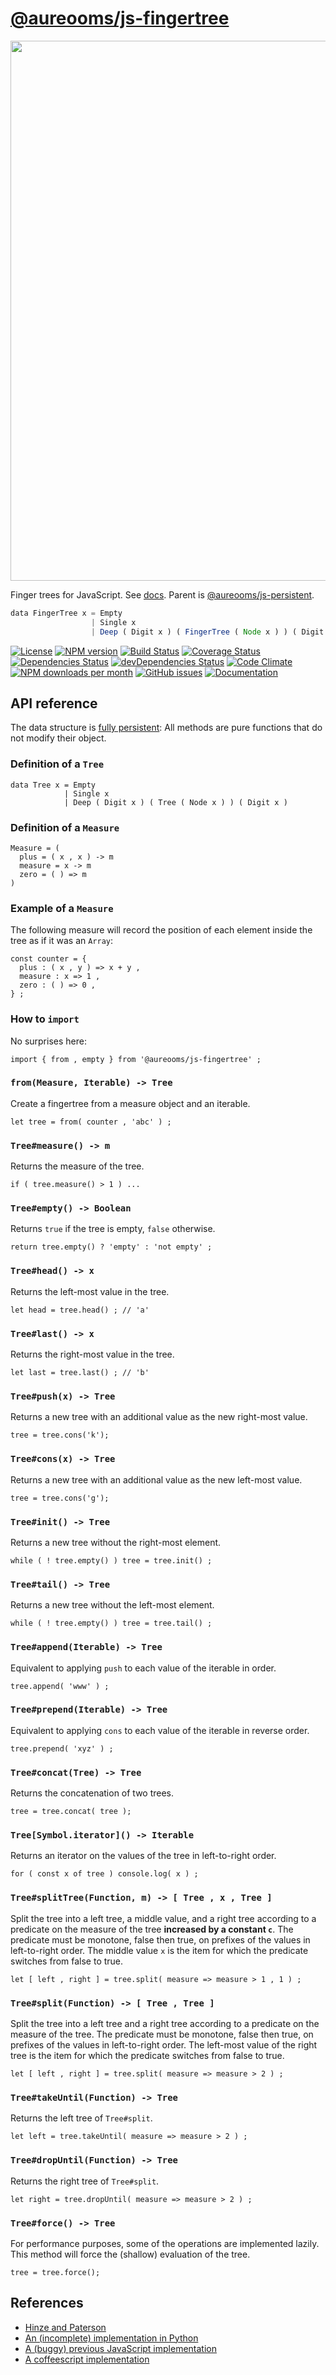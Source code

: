 [@aureooms/js-fingertree](http://aureooms.github.io/js-fingertree)
==

<img src="https://cdn.rawgit.com/aureooms/js-fingertree/master/media/sketch.svg" width="864">

Finger trees for JavaScript.
See [docs](http://aureooms.github.io/js-fingertree).
Parent is [@aureooms/js-persistent](https://github.com/aureooms/js-persistent).

```js
data FingerTree x = Empty
                  | Single x
                  | Deep ( Digit x ) ( FingerTree ( Node x ) ) ( Digit x )
```

[![License](https://img.shields.io/github/license/aureooms/js-fingertree.svg?style=flat)](https://raw.githubusercontent.com/aureooms/js-fingertree/master/LICENSE)
[![NPM version](https://img.shields.io/npm/v/@aureooms/js-fingertree.svg?style=flat)](https://www.npmjs.org/package/@aureooms/js-fingertree)
[![Build Status](https://img.shields.io/travis/aureooms/js-fingertree.svg?style=flat)](https://travis-ci.org/aureooms/js-fingertree)
[![Coverage Status](https://img.shields.io/coveralls/aureooms/js-fingertree.svg?style=flat)](https://coveralls.io/r/aureooms/js-fingertree)
[![Dependencies Status](https://img.shields.io/david/aureooms/js-fingertree.svg?style=flat)](https://david-dm.org/aureooms/js-fingertree#info=dependencies)
[![devDependencies Status](https://img.shields.io/david/dev/aureooms/js-fingertree.svg?style=flat)](https://david-dm.org/aureooms/js-fingertree#info=devDependencies)
[![Code Climate](https://img.shields.io/codeclimate/github/aureooms/js-fingertree.svg?style=flat)](https://codeclimate.com/github/aureooms/js-fingertree)
[![NPM downloads per month](https://img.shields.io/npm/dm/@aureooms/js-fingertree.svg?style=flat)](https://www.npmjs.org/package/@aureooms/js-fingertree)
[![GitHub issues](https://img.shields.io/github/issues/aureooms/js-fingertree.svg?style=flat)](https://github.com/aureooms/js-fingertree/issues)
[![Documentation](https://aureooms.github.io/js-fingertree/badge.svg)](https://aureooms.github.io/js-fingertree/source.html)


## API reference

The data structure is
[fully persistent](https://en.wikipedia.org/wiki/Persistent_data_structure#Fully_persistent):
All methods are pure functions that do not modify their object. 

### Definition of a `Tree`

    data Tree x = Empty
                | Single x
                | Deep ( Digit x ) ( Tree ( Node x ) ) ( Digit x )

### Definition of a `Measure`

    Measure = (
      plus = ( x , x ) -> m
      measure = x -> m
      zero = ( ) => m
    )

### Example of a `Measure`

The following measure will record the position of each element inside the tree
as if it was an `Array`:

    const counter = {
      plus : ( x , y ) => x + y ,
      measure : x => 1 ,
      zero : ( ) => 0 ,
    } ;

### How to `import`

No surprises here:

    import { from , empty } from '@aureooms/js-fingertree' ;

### `from(Measure, Iterable) -> Tree`

Create a fingertree from a measure object and an iterable.

    let tree = from( counter , 'abc' ) ;

### `Tree#measure() -> m`

Returns the measure of the tree.

    if ( tree.measure() > 1 ) ...

### `Tree#empty() -> Boolean`

Returns `true` if the tree is empty, `false` otherwise.

    return tree.empty() ? 'empty' : 'not empty' ;

### `Tree#head() -> x`

Returns the left-most value in the tree.

    let head = tree.head() ; // 'a'

### `Tree#last() -> x`

Returns the right-most value in the tree.

    let last = tree.last() ; // 'b'

### `Tree#push(x) -> Tree`

Returns a new tree with an additional value as the new right-most value.

    tree = tree.cons('k');

### `Tree#cons(x) -> Tree`

Returns a new tree with an additional value as the new left-most value.

    tree = tree.cons('g');

### `Tree#init() -> Tree`

Returns a new tree without the right-most element.

    while ( ! tree.empty() ) tree = tree.init() ;

### `Tree#tail() -> Tree`

Returns a new tree without the left-most element.

    while ( ! tree.empty() ) tree = tree.tail() ;

### `Tree#append(Iterable) -> Tree`

Equivalent to applying `push` to each value of the iterable in order.

    tree.append( 'www' ) ;

### `Tree#prepend(Iterable) -> Tree`

Equivalent to applying `cons` to each value of the iterable in reverse order.

    tree.prepend( 'xyz' ) ;

### `Tree#concat(Tree) -> Tree`

Returns the concatenation of two trees.

    tree = tree.concat( tree );

### `Tree[Symbol.iterator]() -> Iterable`

Returns an iterator on the values of the tree in left-to-right order.

    for ( const x of tree ) console.log( x ) ;

### `Tree#splitTree(Function, m) -> [ Tree , x , Tree ]`

Split the tree into a left tree, a middle value, and a right tree according to
a predicate on the measure of the tree __increased by a constant `c`__. The
predicate must be monotone, false then true, on prefixes of the values in
left-to-right order. The middle value `x` is the item for which the predicate
switches from false to true.

    let [ left , right ] = tree.split( measure => measure > 1 , 1 ) ;

### `Tree#split(Function) -> [ Tree , Tree ]`

Split the tree into a left tree and a right tree according to a predicate on
the measure of the tree. The predicate must be monotone, false then true, on
prefixes of the values in left-to-right order. The left-most value of the right
tree is the item for which the predicate switches from false to true.

    let [ left , right ] = tree.split( measure => measure > 2 ) ;

### `Tree#takeUntil(Function) -> Tree`

Returns the left tree of `Tree#split`.

    let left = tree.takeUntil( measure => measure > 2 ) ;

### `Tree#dropUntil(Function) -> Tree`

Returns the right tree of `Tree#split`.

    let right = tree.dropUntil( measure => measure > 2 ) ;

### `Tree#force() -> Tree`

For performance purposes, some of the operations are implemented lazily.
This method will force the (shallow) evaluation of the tree.

    tree = tree.force();


## References

  - [Hinze and Paterson](http://staff.city.ac.uk/~ross/papers/FingerTree.pdf)
  - [An (incomplete) implementation in Python](https://github.com/kachayev/fn.py/blob/master/fn/immutable/finger.py)
  - [A (buggy) previous JavaScript implementation](https://github.com/qiao/fingertree.js)
  - [A coffeescript implementation](https://github.com/zot/Leisure/blob/master/src/lib/fingertree.coffee)
